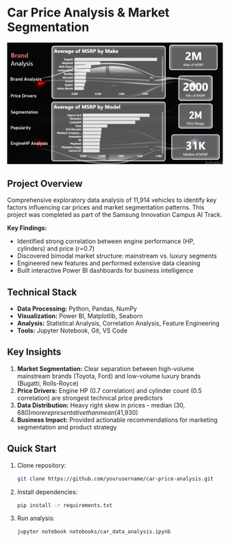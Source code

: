 # Car Price Analysis & Market Segmentation

![Power BI Dashboard](images/Overview&MarketPositioning.png)

## Project Overview
Comprehensive exploratory data analysis of 11,914 vehicles to identify key factors influencing car prices and market segmentation patterns. This project was completed as part of the Samsung Innovation Campus AI Track.

**Key Findings:**
- Identified strong correlation between engine performance (HP, cylinders) and price (r=0.7)
- Discovered bimodal market structure: mainstream vs. luxury segments
- Engineered new features and performed extensive data cleaning
- Built interactive Power BI dashboards for business intelligence

## Technical Stack
- **Data Processing:** Python, Pandas, NumPy
- **Visualization:** Power BI, Matplotlib, Seaborn
- **Analysis:** Statistical Analysis, Correlation Analysis, Feature Engineering
- **Tools:** Jupyter Notebook, Git, VS Code

## Key Insights
1. **Market Segmentation:** Clear separation between high-volume mainstream brands (Toyota, Ford) and low-volume luxury brands (Bugatti, Rolls-Royce)
2. **Price Drivers:** Engine HP (0.7 correlation) and cylinder count (0.5 correlation) are strongest technical price predictors
3. **Data Distribution:** Heavy right skew in prices - median ($30,680) more representative than mean ($41,930)
4. **Business Impact:** Provided actionable recommendations for marketing segmentation and product strategy

## Quick Start
1. Clone repository:
   ```bash
   git clone https://github.com/yourusername/car-price-analysis.git
2. Install dependencies:
   ```bash
   pip install -r requirements.txt
   ```
3. Run analysis:
   ```bash
   jupyter notebook notebooks/car_data_analysis.ipynb
   ```
